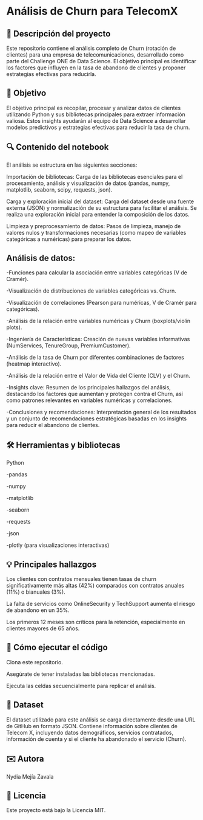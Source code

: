 # Análisis de Churn para TelecomX

## 📌 Descripción del proyecto

Este repositorio contiene el análisis completo de Churn (rotación de clientes) para una empresa de telecomunicaciones, desarrollado como parte del Challenge ONE de Data Science. El objetivo principal es identificar los factores que influyen en la tasa de abandono de clientes y proponer estrategias efectivas para reducirla.

## 🎯 Objetivo

El objetivo principal es recopilar, procesar y analizar datos de clientes utilizando Python y sus bibliotecas principales para extraer información valiosa. Estos insights ayudarán al equipo de Data Science a desarrollar modelos predictivos y estrategias efectivas para reducir la tasa de churn.

## 🔍 Contenido del notebook

El análisis se estructura en las siguientes secciones:

Importación de bibliotecas: Carga de las bibliotecas esenciales para el procesamiento, análisis y visualización de datos (pandas, numpy, matplotlib, seaborn, scipy, requests, json).

Carga y exploración inicial del dataset: Carga del dataset desde una fuente externa (JSON) y normalización de su estructura para facilitar el análisis. Se realiza una exploración inicial para entender la composición de los datos.

Limpieza y preprocesamiento de datos: Pasos de limpieza, manejo de valores nulos y transformaciones necesarias (como mapeo de variables categóricas a numéricas) para preparar los datos.

## Análisis de datos:

-Funciones para calcular la asociación entre variables categóricas (V de Cramér).

-Visualización de distribuciones de variables categóricas vs. Churn.

-Visualización de correlaciones (Pearson para numéricas, V de Cramér para categóricas).

-Análisis de la relación entre variables numéricas y Churn (boxplots/violin plots).

-Ingeniería de Características: Creación de nuevas variables informativas (NumServices, TenureGroup, PremiumCustomer).

-Análisis de la tasa de Churn por diferentes combinaciones de factores (heatmap interactivo).

-Análisis de la relación entre el Valor de Vida del Cliente (CLV) y el Churn.

-Insights clave: Resumen de los principales hallazgos del análisis, destacando los factores que aumentan y protegen contra el Churn, así como patrones relevantes en variables numéricas y correlaciones.

-Conclusiones y recomendaciones: Interpretación general de los resultados y un conjunto de recomendaciones estratégicas basadas en los insights para reducir el abandono de clientes.


## 🛠️ Herramientas y bibliotecas

Python

-pandas

-numpy

-matplotlib

-seaborn

-requests

-json

-plotly (para visualizaciones interactivas)


## 💡 Principales hallazgos

Los clientes con contratos mensuales tienen tasas de churn significativamente más altas (42%) comparados con contratos anuales (11%) o bianuales (3%).

La falta de servicios como OnlineSecurity y TechSupport aumenta el riesgo de abandono en un 35%.

Los primeros 12 meses son críticos para la retención, especialmente en clientes mayores de 65 años.

## 🚀 Cómo ejecutar el código

Clona este repositorio.

Asegúrate de tener instaladas las bibliotecas mencionadas.

Ejecuta las celdas secuencialmente para replicar el análisis.


## 📂 Dataset
El dataset utilizado para este análisis se carga directamente desde una URL de GitHub en formato JSON. Contiene información sobre clientes de Telecom X, incluyendo datos demográficos, servicios contratados, información de cuenta y si el cliente ha abandonado el servicio (Churn).

## ✉️ Autora

Nydia Mejía Zavala

## 📝 Licencia

Este proyecto está bajo la Licencia MIT.



